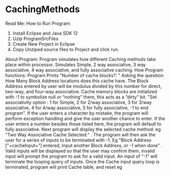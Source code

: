 # CachingMethods
Read Me:
How to Run Program:
1.	Install Eclipse and Java SDK 12
2.	Uzip ProgramSrcFiles
3.	Create New Project in Eclipse
4.	Copy Unziped source files to Project and click run.

About Program:
Program simulates how different Caching methods take place within processor. Simulates Simple, 2 way associative, 3 way associative, 4 way associative, and fully associative caching.
How Program functions:
Program Prints "Number of cache blocks?: "    Asking the question: How Many Block Address locations does this cache have. The Block Address entered by user will be modulus divided by this number for direct, two-way, and four-way associative. Cache memory blocks are initialized with -1 to symbolize null or “nothing” there, this acts as a “dirty” bit. 
"Set associativity option : 1 for Simple, 2 for 2/way associative, 3 for 3/way associative, 4 for 4/way associative, 5 for fully associative, -1 to end program". If the user enters a character by mistake, the program will perform exception handling and give the user another chance to enter. If the user enters a number besides those listed here, the program will default to fully associative. 
Next program will display the selected cache method: eg "Two Way Associative Cache Selected:" . The program will then ask the user for a series of inputs to be terminated with -1. Eg "Block Address ["+cacheInput+"] entered, Input another Block Address, or -1 when done"   . Valid inputs will be displayed so that the user may confirm them, invalid input will prompt the program to ask for a valid input. An input of “-1” will terminate the looping query of inputs. Once the Cache input query loop is terminated, program will print Cache table, and reset eg 
